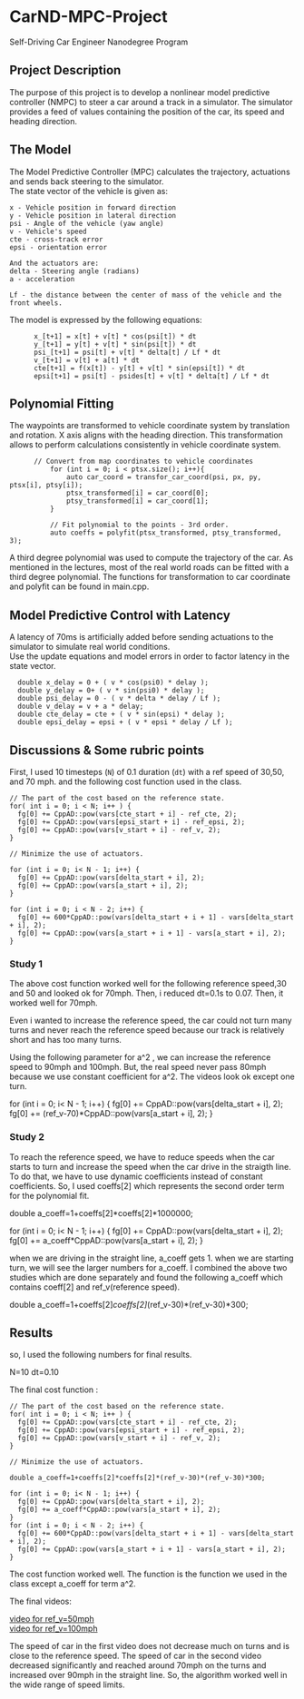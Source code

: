 # CarND-MPC-Project
Self-Driving Car Engineer Nanodegree Program


## Project Description
The purpose of this project is to develop a nonlinear model predictive controller (NMPC) to steer a car around a track in a simulator. 
The simulator provides a feed of values containing the position of the car, its speed and heading direction. 

## The Model
The Model Predictive Controller (MPC) calculates the trajectory, actuations and sends back
 steering to the simulator. <br/>
The state vector of the vehicle is given as:
```
x - Vehicle position in forward direction
y - Vehicle position in lateral direction
psi - Angle of the vehicle (yaw angle)
v - Vehicle's speed
cte - cross-track error
epsi - orientation error

And the actuators are:
delta - Steering angle (radians)
a - acceleration

Lf - the distance between the center of mass of the vehicle and the front wheels.
```

The model is expressed by the following equations:

```
      x_[t+1] = x[t] + v[t] * cos(psi[t]) * dt
      y_[t+1] = y[t] + v[t] * sin(psi[t]) * dt
      psi_[t+1] = psi[t] + v[t] * delta[t] / Lf * dt
      v_[t+1] = v[t] + a[t] * dt
      cte[t+1] = f(x[t]) - y[t] + v[t] * sin(epsi[t]) * dt
      epsi[t+1] = psi[t] - psides[t] + v[t] * delta[t] / Lf * dt
```

## Polynomial Fitting

The waypoints are transformed to vehicle coordinate system by translation and rotation. 
X axis aligns with the heading direction. This transformation allows to perform 
calculations consistently in vehicle coordinate system.
```
   	  // Convert from map coordinates to vehicle coordinates
          for (int i = 0; i < ptsx.size(); i++){
              auto car_coord = transfor_car_coord(psi, px, py, ptsx[i], ptsy[i]);
              ptsx_transformed[i] = car_coord[0];
              ptsy_transformed[i] = car_coord[1];
          }

          // Fit polynomial to the points - 3rd order.
          auto coeffs = polyfit(ptsx_transformed, ptsy_transformed, 3);

```
A third degree polynomial was used to compute the trajectory of the car. As mentioned in the 
lectures, most of the real world roads can be fitted with a third degree polynomial.
The functions for transformation to car coordinate and polyfit can be found in main.cpp.

## Model Predictive Control with Latency

A latency of 70ms is artificially added before sending actuations to the simulator to simulate
real world conditions.  
Use the update equations and model errors in order to factor latency in the state vector.

```
  double x_delay = 0 + ( v * cos(psi0) * delay );
  double y_delay = 0+ ( v * sin(psi0) * delay );
  double psi_delay = 0 - ( v * delta * delay / Lf );
  double v_delay = v + a * delay;
  double cte_delay = cte + ( v * sin(epsi) * delay );
  double epsi_delay = epsi + ( v * epsi * delay / Lf );
```

## Discussions & Some rubric points

First, I used 10 timesteps (`N`) of 0.1 duration (`dt`) with a ref speed of 30,50, and 70 mph.
and the following cost function used in the class.

    // The part of the cost based on the reference state.
    for( int i = 0; i < N; i++ ) {
      fg[0] += CppAD::pow(vars[cte_start + i] - ref_cte, 2); 
      fg[0] += CppAD::pow(vars[epsi_start + i] - ref_epsi, 2); 
      fg[0] += CppAD::pow(vars[v_start + i] - ref_v, 2);
    }

    // Minimize the use of actuators.
   
    for (int i = 0; i< N - 1; i++) {
      fg[0] += CppAD::pow(vars[delta_start + i], 2);
      fg[0] += CppAD::pow(vars[a_start + i], 2); 
    }

    for (int i = 0; i < N - 2; i++) {
      fg[0] += 600*CppAD::pow(vars[delta_start + i + 1] - vars[delta_start + i], 2);
      fg[0] += CppAD::pow(vars[a_start + i + 1] - vars[a_start + i], 2);
    }

### Study 1    

The above cost function worked well for the following reference speed,30 and 50 and looked ok for 70mph. 
Then, i reduced dt=0.1s to 0.07. Then, it worked well for 70mph. 

Even i wanted to increase the reference speed, the car could not turn many turns and never reach the reference 
speed because our track is relatively short and has too many turns.   

Using the following parameter for a^2 , we can increase the reference speed to 90mph and 100mph.
But, the real speed never pass 80mph because we use constant coefficient for a^2. 
The videos look ok except one turn.

for (int i = 0; i< N - 1; i++) {
   fg[0] += CppAD::pow(vars[delta_start + i], 2);
   fg[0] += (ref_v-70)*CppAD::pow(vars[a_start + i], 2);
}

### Study 2

To reach the reference speed, we have to reduce speeds when the car starts to
turn and increase the speed when the car drive in the straigth line. To do that, we have to
use dynamic coefficients instead of constant coefficients. So, I used coeffs[2] which represents
the second order term for the polynomial fit.

double a_coeff=1+coeffs[2]*coeffs[2]*1000000;

for (int i = 0; i< N - 1; i++) {
      fg[0] += CppAD::pow(vars[delta_start + i], 2);
      fg[0] += a_coeff*CppAD::pow(vars[a_start + i], 2); 
}

when we are driving in the straight line, a_coeff gets 1. 
when we are starting turn, we will see the larger numbers
for a_coeff. I combined the above two studies which are done separately
and found the following a_coeff which contains coeff[2] and ref_v(reference speed).

double a_coeff=1+coeffs[2]*coeffs[2]*(ref_v-30)*(ref_v-30)*300;

## Results

so, I used the following numbers for final results.

N=10
dt=0.10

The final cost function :

    // The part of the cost based on the reference state.
    for( int i = 0; i < N; i++ ) {
      fg[0] += CppAD::pow(vars[cte_start + i] - ref_cte, 2); 
      fg[0] += CppAD::pow(vars[epsi_start + i] - ref_epsi, 2); 
      fg[0] += CppAD::pow(vars[v_start + i] - ref_v, 2);
    }

    // Minimize the use of actuators.
    
    double a_coeff=1+coeffs[2]*coeffs[2]*(ref_v-30)*(ref_v-30)*300;

    for (int i = 0; i< N - 1; i++) {
      fg[0] += CppAD::pow(vars[delta_start + i], 2);
      fg[0] += a_coeff*CppAD::pow(vars[a_start + i], 2); 
    }
    for (int i = 0; i < N - 2; i++) {
      fg[0] += 600*CppAD::pow(vars[delta_start + i + 1] - vars[delta_start + i], 2);
      fg[0] += CppAD::pow(vars[a_start + i + 1] - vars[a_start + i], 2); 
    }

The cost function worked well. The function is the function we used in the class except a_coeff for term a^2.

The final videos:

[ video for ref_v=50mph ](videos/final_50.mp4)  <br/>
[ video for ref_v=100mph ](videos/final_100.mp4)

The speed of car in the first video does not decrease much on turns and  is close to the reference
speed. The speed of car in the second video decreased significantly and reached around 70mph on the turns and 
increased over 90mph in the straight line. So, the algorithm worked well in the wide range of speed limits.   


